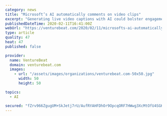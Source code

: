 ```yaml
---
category: news
title: "Microsoft’s AI automatically comments on video clips"
excerpt: "Generating live video captions with AI could bolster engagement on social media, or serve as a benchmark for the task of translating video to text. Preliminary work to this end has employed encoder-decoder models to generate comments, but they haven’t modeled the interaction between videos and comments explicitly, so they’ve tended to ..."
publishedDateTime: 2020-02-11T16:41:00Z
webUrl: "https://venturebeat.com/2020/02/11/microsofts-ai-automatically-comments-on-video-clips/"
type: article
quality: 47
heat: 47
published: false

provider:
  name: VentureBeat
  domain: venturebeat.com
  images:
    - url: "/assets/images/organizations/venturebeat.com-50x50.jpg"
      width: 50
      height: 50

topics:
  - AI

secured: "fZrv966ZgugUM+SkJetj7rU/AufRYAHFDhOr9OpcqORF7HWwg3XcMtOfU4SGKMVWl3nQQESmcUwLob6dCNqI8P+THjqJp7j018NwtRBE7ima2nZxN57Fo+At6Re0M8g8zAnED2MOHcwTcFsG4CNHme3uYkkHWSnzPHRBgABtLsy2f315Q42mKuGOU0jnKlstrqzzAo8/Kk4625qweNJNz3yOzc5tez7YSKw3AylJ16ALJ9LM68m+9IHKQB5fhlKK0YSdJRZc9u2HkOVs9RT8LMycGcrIaDbHp8d/XeYDvGQzUyqMY+aPcTY+kjQqPrWUvMkvXilIe30vzxHv3GCRiULLKp/JWJ8rMUjTPrWCIl8mvcZtWJOnrh5WyKX2IByaofus+9D88IMnFVO+xt4oEbefELjf9xA0TqByDmQldCSPdh2SFjOwYwhxGwdrTtpANPFEHzOByCLrDXS25vayF2kBtBHJ3Yl4jLtXcPT9wWI=;FUeFrM9hZB3dX4aQKGE63A=="
---
```



